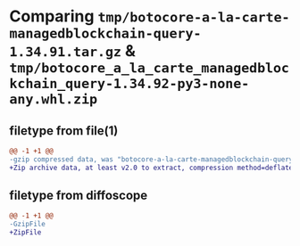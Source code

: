 # Comparing `tmp/botocore-a-la-carte-managedblockchain-query-1.34.91.tar.gz` & `tmp/botocore_a_la_carte_managedblockchain_query-1.34.92-py3-none-any.whl.zip`

## filetype from file(1)

```diff
@@ -1 +1 @@
-gzip compressed data, was "botocore-a-la-carte-managedblockchain-query-1.34.91.tar", last modified: Thu Apr 25 01:03:41 2024, max compression
+Zip archive data, at least v2.0 to extract, compression method=deflate
```

## filetype from diffoscope

```diff
@@ -1 +1 @@
-GzipFile
+ZipFile
```


